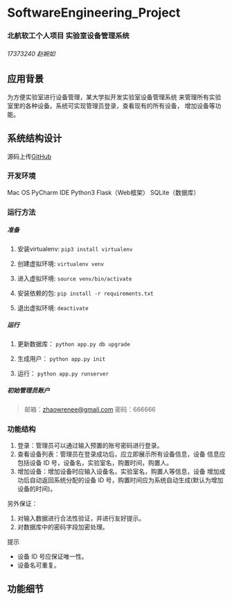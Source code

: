 # SoftwareEngineering_Project

### 北航软工个人项目 实验室设备管理系统

###### 17373240 赵婉如



## 应用背景

为方便实验室进行设备管理，某大学拟开发实验室设备管理系统 来管理所有实验室里的各种设备。系统可实现管理员登录，查看现有的所有设备， 增加设备等功能。



## 系统结构设计

源码上传[GitHub](https://github.com/Ryan0v0/SoftwareEngineering_Project)



### 开发环境

Mac OS 
PyCharm IDE 
Python3 
Flask（Web框架） 
SQLite（数据库）

### 运行方法

##### 准备

1. 安装virtualenv: `pip3 install virtualenv`

2. 创建虚拟环境: `virtualenv venv`

3. 进⼊虚拟环境: `source venv/bin/activate`

4. 安装依赖的包: `pip install -r requirements.txt`

5. 退出虚拟环境: `deactivate`

##### 运⾏ 

1. 更新数据库： `python app.py db upgrade`

2. ⽣成⽤户： `python app.py init`

3. 运⾏： `python app.py runserver`

##### 初始管理员账户

> 邮箱：zhaowrenee@gmail.com 
> 密码：666666



### 功能结构

1. 登录：管理员可以通过输入预置的账号密码进行登录。 
2. 查看设备列表：管理员在登录成功后，应立即展示所有设备信息，设备 信息应包括设备 ID 号，设备名，实验室名，购置时间，购置人。 
3. 增加设备：增加设备时应输入设备名，实验室名，购置人等信息，设备 增加成功后自动返回系统分配的设备 ID 号，购置时间应为系统自动生成(默认为增加设备的时间)。

另外保证：

1. 对输入数据进行合法性验证，并进行友好提示。 
2. 对数据库中的密码字段加密处理。

提示 

* 设备 ID 号应保证唯一性。 
* 设备名可重复。



## 功能细节

